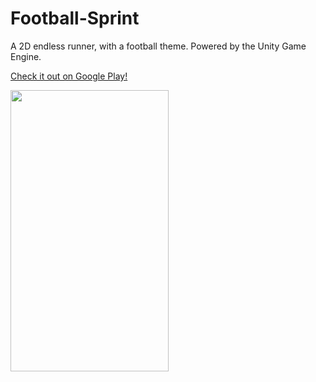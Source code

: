 Football-Sprint
===============

A 2D endless runner, with a football theme.
Powered by the Unity Game Engine.

<a href="https://play.google.com/store/apps/details?id=se.stjerndal.wcsprint">Check it out on Google Play!</a>

<img src="https://lh5.ggpht.com/Hg_DD2vtd4ey64aJhK6-d84zhJ8gjFr4X0BqQeku_LB6E_r6Yiz-ZTVSchpk6JSAJ5s=h900" width="253" height="450">
